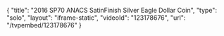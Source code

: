 {
    "title": "2016 SP70 ANACS SatinFinish Silver Eagle Dollar Coin",
    "type": "solo",
    "layout": "iframe-static",
    "videoId": "123178676",
    "url": "\/tvpembed\/123178676"
}